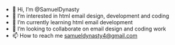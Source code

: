 - 👋 Hi, I’m @SamuelDynasty
- 👀 I’m interested in html email design, development and coding
- 🌱 I’m currently learning html email development
- 💞️ I’m looking to collaborate on email design and coding work
- 📫 How to reach me  samueldynasty4@gmail.com

<!---
SamuelDynasty/SamuelDynasty is a ✨ special ✨ repository because its `README.md` (this file) appears on your GitHub profile.
You can click the Preview link to take a look at your changes.
--->
